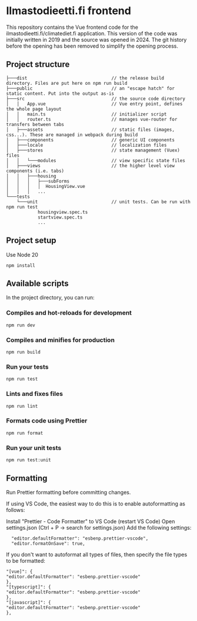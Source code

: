 # Ilmastodieetti.fi frontend

This repository contains the Vue frontend code for the ilmastodieetti.fi/climatediet.fi application.
This version of the code was initially written in 2019 and the source was opened in 2024. The git history before the opening has been removed to simplify the opening process.

## Project structure

```
├───dist                                // the release build directory. Files are put here on npm run build
├───public                              // an "escape hatch" for static content. Put into the output as-is
├───src                                 // the source code directory
│   │   App.vue                         // Vue entry point, defines the whole page layout
│   │   main.ts                         // initializer script
│   │   router.ts                       // manages vue-router for transfers between tabs
│   ├───assets                          // static files (images, css...). These are managed in webpack during build
│   ├───components                      // generic UI components
│   ├───locale                          // localization files
│   ├───stores                          // state management (Vuex) files
│   │   └───modules                     // view specific state files
│   ├───views                           // the higher level view components (i.e. tabs)
│   │   ├───housing
│   │   │   ├───subForms
│   │   │   │  HousingView.vue
│   │   │   ...
└───tests
    └───unit                            // unit tests. Can be run with npm run test
            housingview.spec.ts
            startview.spec.ts
            ...
```

## Project setup

Use Node 20

```
npm install
```

## Available scripts

In the project directory, you can run:

### Compiles and hot-reloads for development

```
npm run dev
```

### Compiles and minifies for production

```
npm run build
```

### Run your tests

```
npm run test
```

### Lints and fixes files

```
npm run lint
```

### Formats code using Prettier

```
npm run format
```

### Run your unit tests

```
npm run test:unit
```

## Formatting

Run Prettier formatting before committing changes.

If using VS Code, the easiest way to do this is to enable autoformatting as follows:

Install "Prettier - Code Formatter" to VS Code (restart VS Code)
Open settings.json (Ctrl + P -> search for settings.json)
Add the following settings:

```
  "editor.defaultFormatter": "esbenp.prettier-vscode",
  "editor.formatOnSave": true,
```

If you don't want to autoformat all types of files, then specify the file types to be formatted:

```
"[vue]": {
"editor.defaultFormatter": "esbenp.prettier-vscode"
},
"[typescript]": {
"editor.defaultFormatter": "esbenp.prettier-vscode"
},
"[javascript]": {
"editor.defaultFormatter": "esbenp.prettier-vscode"
},
```
